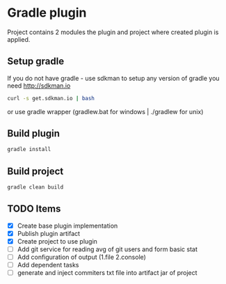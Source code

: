 # Gradle plugin
Project contains 2 modules the plugin and project where created plugin is applied.

## Setup gradle
If you do not have gradle - use sdkman to setup any version of gradle you need http://sdkman.io

```bash
curl -s get.sdkman.io | bash
```
or use gradle wrapper (gradlew.bat for windows | ./gradlew for unix)

## Build plugin
```bash
gradle install
```
## Build project
```bash
gradle clean build
```


## TODO Items
- [x] Create base plugin implementation
- [x] Publish plugin artifact
- [x] Create project to use plugin
- [ ] Add git service for reading avg of git users and form basic stat
- [ ] Add configuration of output (1.file 2.console)
- [ ] Add dependent tasks
- [ ] generate and inject commiters txt file into artifact jar of project